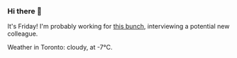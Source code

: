 ### Hi there :wave:

It's Friday! I'm probably working for [this bunch](https://github.com/kohofinancial), interviewing a potential new colleague.

Weather in Toronto: cloudy, at -7°C.
